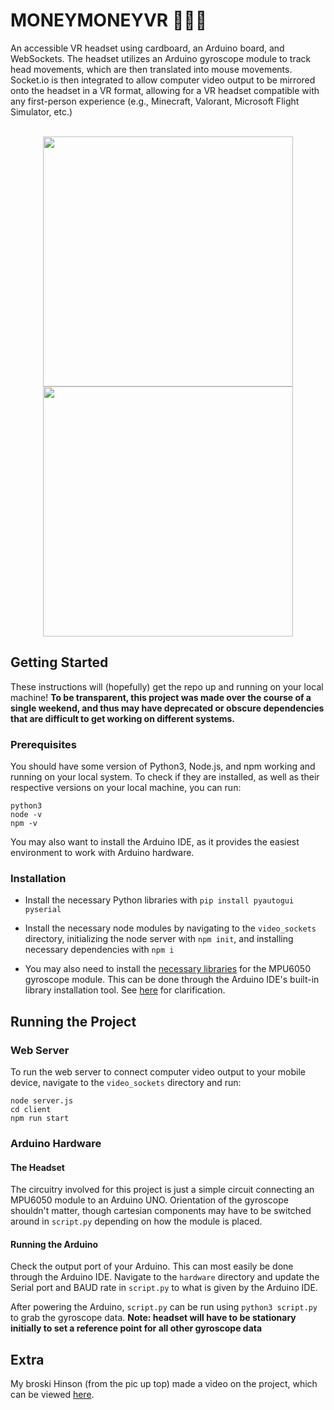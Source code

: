 # MONEYMONEYVR 🤑🤑🤑
An accessible VR headset using cardboard, an Arduino board, and WebSockets. The headset utilizes an Arduino gyroscope module to track head movements, which are then translated into mouse movements. Socket\.io is then integrated to allow computer video output to be mirrored onto the headset in a VR format, allowing for a VR headset compatible with any first-person experience (e.g., Minecraft, Valorant, Microsoft Flight Simulator, etc.)

<div align="center" markdown="1">
  <br/>
  <img width="400" src="https://github.com/nuggetbucket54/moneymoneyvr/assets/55860775/41f95616-9a06-4f9d-a93c-0df4a290a971"/>
  <img width="400" src="https://github.com/nuggetbucket54/moneymoneyvr/assets/55860775/f30a3214-9d48-49e6-ad54-f167f15fc698"/>
</div>

## Getting Started
These instructions will (hopefully) get the repo up and running on your local machine! **To be transparent, this project was made over the course of a single weekend, and thus may have deprecated or obscure dependencies that are difficult to get working on different systems.**

### Prerequisites
You should have some version of Python3, Node.js, and npm working and running on your local system. To check if they are installed, as well as their respective versions on your local machine, you can run:
```
python3
node -v
npm -v
```

You may also want to install the Arduino IDE, as it provides the easiest environment to work with Arduino hardware.

### Installation
- Install the necessary Python libraries with `pip install pyautogui pyserial`

- Install the necessary node modules by navigating to the `video_sockets` directory, initializing the node server with `npm init`, and installing necessary dependencies with `npm i`

- You may also need to install the [necessary libraries](https://www.arduino.cc/reference/en/libraries/mpu6050_light/) for the MPU6050 gyroscope module. This can be done through the Arduino IDE's built-in library installation tool. See [here](https://docs.arduino.cc/software/ide-v1/tutorials/installing-libraries/) for clarification.


## Running the Project
### Web Server
To run the web server to connect computer video output to your mobile device, navigate to the `video_sockets` directory and run:

```
node server.js
cd client
npm run start
```

### Arduino Hardware
#### The Headset
The circuitry involved for this project is just a simple circuit connecting an MPU6050 module to an Arduino UNO. Orientation of the gyroscope shouldn't matter, though cartesian components may have to be switched around in `script.py` depending on how the module is placed.

#### Running the Arduino
Check the output port of your Arduino. This can most easily be done through the Arduino IDE. Navigate to the `hardware` directory and update the Serial port and BAUD rate in `script.py` to what is given by the Arduino IDE.

After powering the Arduino, `script.py` can be run using `python3 script.py` to grab the gyroscope data.
**Note: headset will have to be stationary initially to set a reference point for all other gyroscope data**

## Extra
My broski Hinson (from the pic up top) made a video on the project, which can be viewed [here](https://www.youtube.com/watch?v=KP3yoWUXz70).


